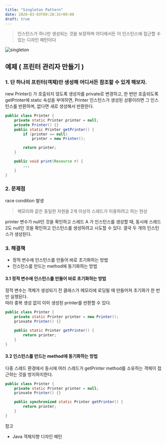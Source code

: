 ```yaml
---
title: "Singleton Pattern"
date: 2020-03-03T09:28:31+09:00
draft: true
---
```

> 인스턴스가 하나만 생성되는 것을 보장하며 어디에서든 이 인스턴스에 접근할 수 있는 디자인 패턴이다

![singleton](/img/singleton.svg)

## 예제 ( 프린터 관리자 만들기 )

### 1. 단 하나의 프린터(객체)만 생성해 어디서든 참조할 수 있게 해보자.

new Printer() 가 호출되지 않도록 생성자를 private로 변경하고, 한 번만 호출되도록 getPrinter에 static 속성을 부여하면, Printer 인스턴스가 생성된 상황이라면 그 인스턴스를 반환하며, 없다면 새로 생성해서 반환한다.
```java
public class Printer {
    private static Printer printer = null;
    private Printer() {}
    public static Printer getPrinter() {
        if (printer == null)
            printer = new Printer();

        return printer;
    }

    public void print(Resource r) {
        ...
    }
}
```
### 2. 문제점
race condition 발생
> 메모리와 같은 동일한 자원을 2개 이상의 스레드가 이용하려고 하는 현상  

printer 변수가 null인 것을 확인하고 스레드 A 가 인스턴스를 생성할 때, 동시에 스레드 2도 null인 것을 확인하고 인스턴스를 생성하려고 시도할 수 있다. 결국 두 개의 인스턴스가 생성된다.


### 3. 해결책
* 정적 변수에 인스턴스를 만들어 바로 초기화하는 방법  
* 인스턴스를 만드는 method에 동기화하는 방법

#### 3.1 정적 변수에 인스턴스를 만들어 바로 초기화하는 방법  

정적 변수는 객체가 생성되기 전 클래스가 메모리에 로딩될 때 만들어져 초기화가 한 번만 실행된다.  
따라 중복 생성 없이 이미 생성된 printer를 반환할 수 있다.
```java
public class Printer {
    private static Printer printer = new Printer();
    prinvate Printer() {}

    public static Printer getPrinter() {
        return printer;
    }
}
```

#### 3.2 인스턴스를 만드는 method에 동기화하는 방법
다중 스레드 환경에서 동시에 여러 스레드가 getPrinter method를 소유하는 객체이 접근하는 것을 방지하지한다.
```java
public class Printer {
    private static Printer printer = null;
    prinvate Printer() {}

    public synchronized static Printer getPrinter() {
        return printer;
    }
}
```




참고

- Java 객체지향 디자인 패턴

